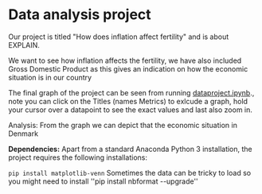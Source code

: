 # Data analysis project

Our project is titled "How does inflation  affect fertility" and is about EXPLAIN.

We want to see how inflation affects the fertility, we have also included Gross Domestic Product as this gives an indication on how the economic situation is in our country

The final graph of the project can be seen from running [dataproject.ipynb](dataproject.ipynb)., note you can click on the Titles (names Metrics) to exlcude a graph, hold your cursor over a datapoint to see the exact values and last also zoom in.

Analysis:
From the graph we can depict that the economic situation in Denmark




**Dependencies:** Apart from a standard Anaconda Python 3 installation, the project requires the following installations:

``pip install matplotlib-venn``
Sometimes the data can be tricky to load so you might need to install 
''pip install nbformat --upgrade''